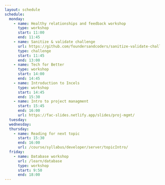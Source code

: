 ```yaml
---
layout: schedule
schedule:
  monday:
    - name: Healthy relationships and feedback workshop
      type: workshop
      start: 11:00
      end: 11:45
    - name: Sanitize & validate challenge
      url: https://github.com/foundersandcoders/sanitize-validate-challenge
      type: challenge
      start: 11:45
      end: 13:00
    - name: Tech for Better
      type: workshop
      start: 14:00
      end: 14:45
    - name: Introduction to Incels
      type: workshop
      start: 14:45
      end: 15:30
    - name: Intro to project managment
      start: 15:45
      end: 16:00
      url: https://fac-slides.netlify.app/slides/proj-mgmt/
  tuesday:
  wednesday:
  thursday:
    - name: Reading for next topic
      start: 15:30
      end: 16:00
      url: /course/syllabus/developer/server/topicIntro/
  friday:
    - name: Database workshop
      url: /learn/database
      type: workshop
      start: 9:50
      end: 18:00
---
```

